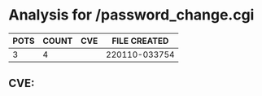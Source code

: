 # Analysis for /password_change.cgi
| POTS | COUNT | CVE | FILE CREATED |
|---|---|---|---|
| 3 | 4 | | 220110-033754 |

## CVE: 